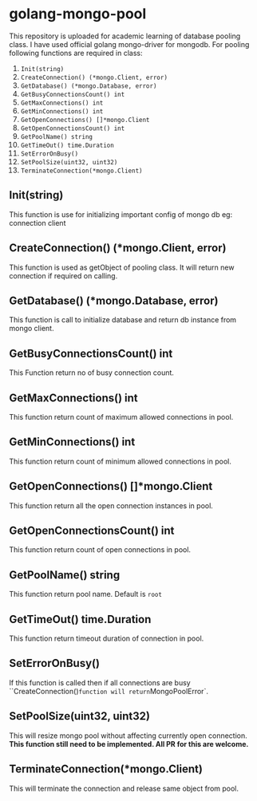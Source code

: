 # golang-mongo-pool

This repository is uploaded for academic learning of database pooling class. I have used official golang mongo-driver for mongodb.
For pooling following functions are required in class:

1. `Init(string)`
2. `CreateConnection() (*mongo.Client, error)`
3. `GetDatabase() (*mongo.Database, error)`
4. `GetBusyConnectionsCount() int`
5. `GetMaxConnections() int`
6. `GetMinConnections() int`
7. `GetOpenConnections() []*mongo.Client`
8. `GetOpenConnectionsCount() int`
9. `GetPoolName() string`
10. `GetTimeOut() time.Duration`
11. `SetErrorOnBusy()`
12. `SetPoolSize(uint32, uint32)`
13. `TerminateConnection(*mongo.Client)`

## Init(string)

This function is use for initializing important config of mongo db eg: connection client

## CreateConnection() (*mongo.Client, error)

This function is used as getObject of pooling class. It will return new connection if required on calling.

## GetDatabase() (*mongo.Database, error)

This function is call to initialize database and return db instance from mongo client.

## GetBusyConnectionsCount() int

This Function return no of busy connection count.

## GetMaxConnections() int

This function return count of maximum allowed connections in pool.

## GetMinConnections() int

This function return count of minimum allowed connections in pool.

## GetOpenConnections() []*mongo.Client

This function return all the open connection instances in pool.

## GetOpenConnectionsCount() int

This function return count of open connections in pool.

## GetPoolName() string

This function return pool name. Default is `root`

## GetTimeOut() time.Duration

This function return timeout duration of connection in pool.

## SetErrorOnBusy()

If this function is called then if all connections are busy ``CreateConnection()` function will return `MongoPoolError`.

## SetPoolSize(uint32, uint32)

This will resize mongo pool without affecting currently open connection. **This function still need to be implemented. All PR for this are welcome.**

## TerminateConnection(*mongo.Client)

This will terminate the connection and release same object from pool.
